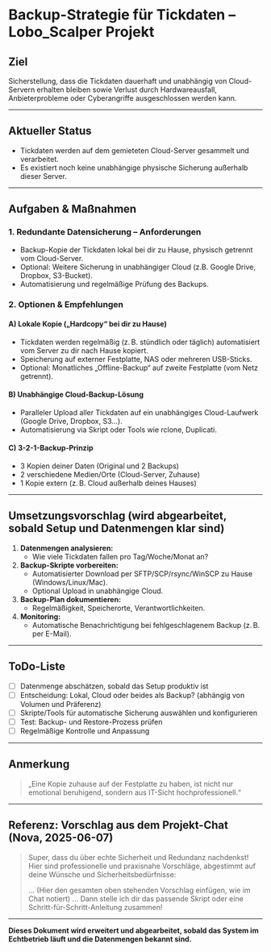# Backup-Strategie für Tickdaten – Lobo_Scalper Projekt

## Ziel
Sicherstellung, dass die Tickdaten dauerhaft und unabhängig von Cloud-Servern erhalten bleiben sowie Verlust durch Hardwareausfall, Anbieterprobleme oder Cyberangriffe ausgeschlossen werden kann.

---

## Aktueller Status
- Tickdaten werden auf dem gemieteten Cloud-Server gesammelt und verarbeitet.
- Es existiert noch keine unabhängige physische Sicherung außerhalb dieser Server.

---

## Aufgaben & Maßnahmen

### 1. Redundante Datensicherung – Anforderungen
- Backup-Kopie der Tickdaten lokal bei dir zu Hause, physisch getrennt vom Cloud-Server.
- Optional: Weitere Sicherung in unabhängiger Cloud (z.B. Google Drive, Dropbox, S3-Bucket).
- Automatisierung und regelmäßige Prüfung des Backups.

### 2. Optionen & Empfehlungen

#### **A) Lokale Kopie („Hardcopy“ bei dir zu Hause)**
- Tickdaten werden regelmäßig (z. B. stündlich oder täglich) automatisiert vom Server zu dir nach Hause kopiert.
- Speicherung auf externer Festplatte, NAS oder mehreren USB-Sticks.
- Optional: Monatliches „Offline-Backup“ auf zweite Festplatte (vom Netz getrennt).

#### **B) Unabhängige Cloud-Backup-Lösung**
- Paralleler Upload aller Tickdaten auf ein unabhängiges Cloud-Laufwerk (Google Drive, Dropbox, S3…).
- Automatisierung via Skript oder Tools wie rclone, Duplicati.

#### **C) 3-2-1-Backup-Prinzip**
- 3 Kopien deiner Daten (Original und 2 Backups)
- 2 verschiedene Medien/Orte (Cloud-Server, Zuhause)
- 1 Kopie extern (z. B. Cloud außerhalb deines Hauses)

---

## Umsetzungsvorschlag (wird abgearbeitet, sobald Setup und Datenmengen klar sind)

1. **Datenmengen analysieren:**  
   - Wie viele Tickdaten fallen pro Tag/Woche/Monat an?
2. **Backup-Skripte vorbereiten:**  
   - Automatisierter Download per SFTP/SCP/rsync/WinSCP zu Hause (Windows/Linux/Mac).
   - Optional Upload in unabhängige Cloud.
3. **Backup-Plan dokumentieren:**  
   - Regelmäßigkeit, Speicherorte, Verantwortlichkeiten.
4. **Monitoring:**  
   - Automatische Benachrichtigung bei fehlgeschlagenem Backup (z. B. per E-Mail).

---

## ToDo-Liste

- [ ] Datenmenge abschätzen, sobald das Setup produktiv ist
- [ ] Entscheidung: Lokal, Cloud oder beides als Backup? (abhängig von Volumen und Präferenz)
- [ ] Skripte/Tools für automatische Sicherung auswählen und konfigurieren
- [ ] Test: Backup- und Restore-Prozess prüfen
- [ ] Regelmäßige Kontrolle und Anpassung

---

## Anmerkung
> „Eine Kopie zuhause auf der Festplatte zu haben, ist nicht nur emotional beruhigend, sondern aus IT-Sicht hochprofessionell.“

---

## Referenz: Vorschlag aus dem Projekt-Chat (Nova, 2025-06-07)

> Super, dass du über echte Sicherheit und Redundanz nachdenkst! Hier sind professionelle und praxisnahe Vorschläge, abgestimmt auf deine Wünsche und Sicherheitsbedürfnisse:
>
> ...
> (Hier den gesamten oben stehenden Vorschlag einfügen, wie im Chat notiert)
> ...
> Dann stelle ich dir das passende Skript oder eine Schritt-für-Schritt-Anleitung zusammen!

---

**Dieses Dokument wird erweitert und abgearbeitet, sobald das System im Echtbetrieb läuft und die Datenmengen bekannt sind.**
